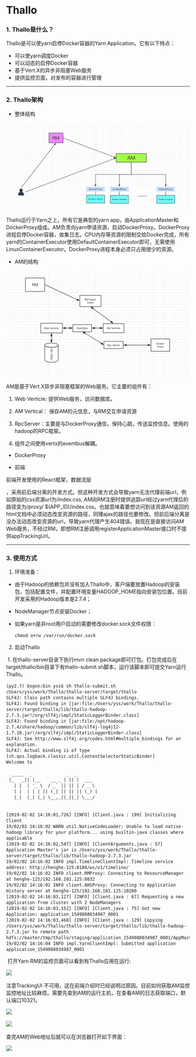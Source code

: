 # Thallo
### 1. Thallo是什么？

Thallo是可以使yarn启停Docker容器的Yarn Application。它有以下特点：

+ 可以使yarn调度Docker
+ 可以动态的启停Docker容器
+ 基于Vert.X的异步非阻塞Web服务
+ 提供监控页面，对发布的容器进行管理

------



### 2. Thallo架构

+ 整体结构

### ![archice](./doc/archice.png)



Thallo运行于Yarn之上，所有它是典型的yarn app，由ApplicationMaster和DockerProxy组成。AM负责向yarn申请资源，启动DockerProxy。DockerProxy进程启停Docker容器，收集日志。CPU内存等资源的限制交给Docker完成，所有yarn的ContainerExecutor使用DefaultContainerExecutor即可，无需使用LinuxContainerExecutor。DockerProxy进程本身必须只占用很少的资源。

+ AM的结构

![](./doc/am.png)

AM是基于Vert.X异步非阻塞框架的Web服务。它主要的组件有：

1. Web Verticle: 提供Web服务，访问数据库。
2. AM Vertical： 保存AM的元信息，与RM交互申请资源
3. RpcServer：主要是与DockerProxy通信，保持心跳，传送监控信息。使用的hadoop的RPC框架。

4. 组件之间使用vertx的eventbus解耦。

   

+ DockerProxy





+ 前端

前端开发使用的React框架，数据流层

，采用前后端分离的开发方式。但这种开发方式会导致yarn无法代理前端url，例如原始的css资源url为/index.css,  AM向RM注册时提供追踪url经过yarn代理后的路径变为/proxy/ $(APP_ID)/index.css。也就意味着要想访问到该资源AM返回的html文档中必须动态改变资源的路径，同理ajax的路径也要修改。但前后端分离是没办法动态改变资源的url，导致yarn代理产生404错误。我现在是直接访问AM Web服务，不经过RM，即想RM注册调用registerApplicationMaster接口时不提供appTrackingUrl。

------



### 3. 使用方式

1. 环境准备：

+ 由于Hadoop的依赖包并没有加入Thallo中，客户端要放置Hadoop的安装包，包括配置文件，并配置环境变量HADOOP_HOME指向安装包位置。目前开发采用的Hadoop版本是2.7.4；

+ NodeManager节点安装Docker；

+ 如果yarn是非root用户启动的需要修改docker.sock文件权限：

  ```shell
  chmod o+rw /var/run/docker.sock
  ```

  

2. 启动Thallo

​       1. 在thallo-server目录下执行mvn clean package即可打包。打包完成后在target/thallo/bin目录下有thallo-submit.sh脚本，运行该脚本即可提交Yarn运行Thallo。

```shell
(py2.7) bogon:bin yss$ sh thallo-submit.sh
/Users/yss/work/Thallo/thallo-server/target/thallo
SLF4J: Class path contains multiple SLF4J bindings.
SLF4J: Found binding in [jar:file:/Users/yss/work/Thallo/thallo-server/target/thallo/lib/thallo-hadoop-2.7.3.jar!/org/slf4j/impl/StaticLoggerBinder.class]
SLF4J: Found binding in [jar:file:/opt/hadoop-2.7.4/share/hadoop/common/lib/slf4j-log4j12-1.7.10.jar!/org/slf4j/impl/StaticLoggerBinder.class]
SLF4J: See http://www.slf4j.org/codes.html#multiple_bindings for an explanation.
SLF4J: Actual binding is of type [ch.qos.logback.classic.util.ContextSelectorStaticBinder]
Welcome to

  _____  _             _  _
 |_   _|| |__    __ _ | || |  ___
   | |  | '_ \  / _` || || | / _ \
   | |  | | | || (_| || || || (_) |
   |_|  |_| |_| \__,_||_||_| \___/


[2019-02-02 14:16:01,726] [INFO] [Client.java : 199] Initializing Client
19/02/02 14:16:02 WARN util.NativeCodeLoader: Unable to load native-hadoop library for your platform... using builtin-java classes where applicable
[2019-02-02 14:16:02,547] [INFO] [ClientArguments.java : 57] Application Master's jar is /Users/yss/work/Thallo/thallo-server/target/thallo/lib/thallo-hadoop-2.7.3.jar
19/02/02 14:16:02 INFO impl.TimelineClientImpl: Timeline service address: http://henghe-125:8188/ws/v1/timeline/
19/02/02 14:16:02 INFO client.RMProxy: Connecting to ResourceManager at henghe-125/192.168.101.125:8032
19/02/02 14:16:02 INFO client.AHSProxy: Connecting to Application History server at henghe-125/192.168.101.125:10200
[2019-02-02 14:16:03,127] [INFO] [Client.java : 67] Requesting a new application from cluster with 2 NodeManagers
[2019-02-02 14:16:03,152] [INFO] [Client.java : 75] Got new Application: application_1549088034987_0001
[2019-02-02 14:16:03,468] [INFO] [Client.java : 129] Copying /Users/yss/work/Thallo/thallo-server/target/thallo/lib/thallo-hadoop-2.7.3.jar to remote path hdfs://master/tmp/thallo/staging/application_1549088034987_0001/AppMaster.jar
19/02/02 14:16:04 INFO impl.YarnClientImpl: Submitted application application_1549088034987_0001
```

​    打开Yarn RM的监控页面可以看到有Thallo应用在运行:

![](/Users/yss/work/Thallo/doc/app_example.png)

注意TrackingUI 不可用，这在前端介绍时已经说明过原因。目前如何获取AM监控监控地址比较麻烦。需要先查到AM的运行主机，在查看AM的日志获取端口，默认端口10321。

![](/Users/yss/work/Thallo/doc/app_attemp.png)



![](/Users/yss/work/Thallo/doc/app_log.png)



查完AM的Web地址后就可以在浏览器打开如下界面：

![](/Users/yss/work/Thallo/doc/ui.png)















